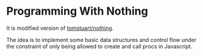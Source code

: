 # Programming With Nothing

It is modified version of [tomstuart/nothing](https://github.com/tomstuart/nothing).

The idea is to implement some basic data structures and control flow under the constraint of only being allowed to create and call procs in Javascript.